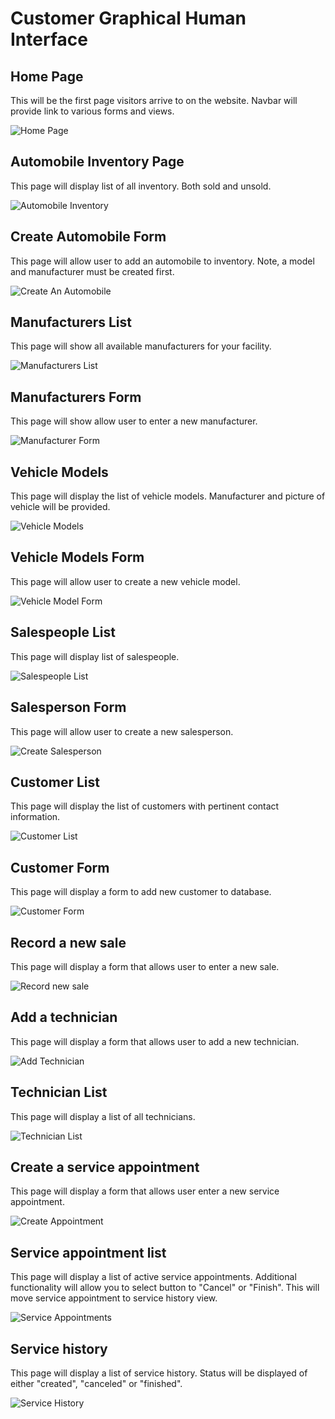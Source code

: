 # Customer Graphical Human Interface

## Home Page

This will be the first page visitors arrive to on the website.  Navbar will provide link to various forms and views.

![Home Page](HomePage-1.png)

## Automobile Inventory Page

This page will display list of all inventory.  Both sold and unsold.

![Automobile Inventory](<Automobile List Page.png>)

## Create Automobile Form

This page will allow user to add an automobile to inventory.  Note, a model and manufacturer must be created first.

![Create An Automobile](<Add Automobile Form.png>)

## Manufacturers List

This page will show all available manufacturers for your facility.

![Manufacturers List](<Manufacturers List.png>)

## Manufacturers Form

This page will show allow user to enter a new manufacturer.

![Manufacturer Form](<Manufacturer Form.png>)

## Vehicle Models

This page will display the list of vehicle models.  Manufacturer and picture of vehicle will be provided.

![Vehicle Models](<Vehicle Models.png>)

## Vehicle Models Form

This page will allow user to create a new vehicle model.

![Vehicle Model Form](<Vehicle Model Form.png>)

## Salespeople List

This page will display list of salespeople.

![Salespeople List](<Salespeople List.png>)

## Salesperson Form

This page will allow user to create a new salesperson.

![Create Salesperson](<Salespeople Form.png>)

## Customer List

This page will display the list of customers with pertinent contact information.

![Customer List](<Customer List.png>)


## Customer Form

This page will display a form to add new customer to database.

![Customer Form](<Customer Form.png>)

## Record a new sale

This page will display a form that allows user to enter a new sale.

![Record new sale](<Record new sale.png>)

## Add a technician

This page will display a form that allows user to add a new technician.

![Add Technician](<Add Technician.png>)

## Technician List

This page will display a list of all technicians.

![Technician List](<Technicians list.png>)

## Create a service appointment

This page will display a form that allows user enter a new service appointment.

![Create Appointment](<Create a service appointment.png>)

## Service appointment list

This page will display a list of active service appointments.  Additional functionality will allow you to select button to "Cancel" or "Finish".  This will move service appointment to service history view.

![Service Appointments](<Service Appointments.png>)

## Service history

This page will display a list of service history.  Status will be displayed of either "created", "canceled" or "finished".

![Service History](<Service History.png>)
